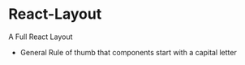 # React-Layout
A Full React Layout

* General Rule of thumb that components start with a capital letter
